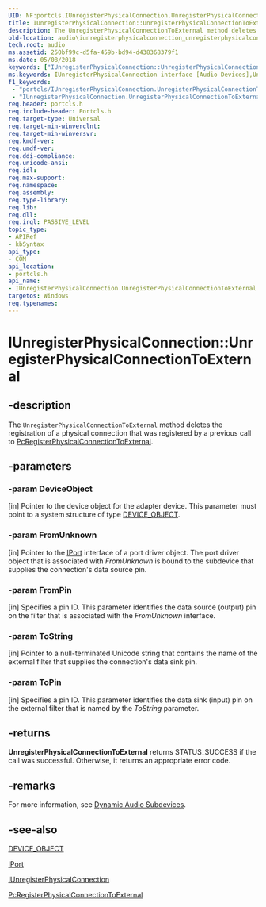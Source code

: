 ```yaml
---
UID: NF:portcls.IUnregisterPhysicalConnection.UnregisterPhysicalConnectionToExternal
title: IUnregisterPhysicalConnection::UnregisterPhysicalConnectionToExternal (portcls.h)
description: The UnregisterPhysicalConnectionToExternal method deletes the registration of a physical connection that was registered by a previous call to PcRegisterPhysicalConnectionToExternal.
old-location: audio\iunregisterphysicalconnection_unregisterphysicalconnectiontoexternal.htm
tech.root: audio
ms.assetid: 250bf99c-d5fa-459b-bd94-d438368379f1
ms.date: 05/08/2018
keywords: ["IUnregisterPhysicalConnection::UnregisterPhysicalConnectionToExternal"]
ms.keywords: IUnregisterPhysicalConnection interface [Audio Devices],UnregisterPhysicalConnectionToExternal method, IUnregisterPhysicalConnection.UnregisterPhysicalConnectionToExternal, IUnregisterPhysicalConnection::UnregisterPhysicalConnectionToExternal, UnregisterPhysicalConnectionToExternal, UnregisterPhysicalConnectionToExternal method [Audio Devices], UnregisterPhysicalConnectionToExternal method [Audio Devices],IUnregisterPhysicalConnection interface, audio.iunregisterphysicalconnection_unregisterphysicalconnectiontoexternal, audmp-routines_9c455ca4-88c6-46a3-9ec6-a5f176802947.xml, portcls/IUnregisterPhysicalConnection::UnregisterPhysicalConnectionToExternal
f1_keywords:
 - "portcls/IUnregisterPhysicalConnection.UnregisterPhysicalConnectionToExternal"
 - "IUnregisterPhysicalConnection.UnregisterPhysicalConnectionToExternal"
req.header: portcls.h
req.include-header: Portcls.h
req.target-type: Universal
req.target-min-winverclnt: 
req.target-min-winversvr: 
req.kmdf-ver: 
req.umdf-ver: 
req.ddi-compliance: 
req.unicode-ansi: 
req.idl: 
req.max-support: 
req.namespace: 
req.assembly: 
req.type-library: 
req.lib: 
req.dll: 
req.irql: PASSIVE_LEVEL
topic_type:
- APIRef
- kbSyntax
api_type:
- COM
api_location:
- portcls.h
api_name:
- IUnregisterPhysicalConnection.UnregisterPhysicalConnectionToExternal
targetos: Windows
req.typenames: 
---
```


# IUnregisterPhysicalConnection::UnregisterPhysicalConnectionToExternal


## -description


The <code>UnregisterPhysicalConnectionToExternal</code> method deletes the registration of a physical connection that was registered by a previous call to <a href="https://docs.microsoft.com/windows-hardware/drivers/ddi/portcls/nf-portcls-pcregisterphysicalconnectiontoexternal">PcRegisterPhysicalConnectionToExternal</a>.


## -parameters




### -param DeviceObject 
[in]
Pointer to the device object for the adapter device. This parameter must point to a system structure of type <a href="https://docs.microsoft.com/windows-hardware/drivers/ddi/wdm/ns-wdm-_device_object">DEVICE_OBJECT</a>.


### -param FromUnknown 
[in]
Pointer to the <a href="https://docs.microsoft.com/windows-hardware/drivers/ddi/portcls/nn-portcls-iport">IPort</a> interface of a port driver object. The port driver object that is associated with <i>FromUnknown</i> is bound to the subdevice that supplies the connection's data source pin.


### -param FromPin 
[in]
Specifies a pin ID. This parameter identifies the data source (output) pin on the filter that is associated with the <i>FromUnknown</i> interface.


### -param ToString 
[in]
Pointer to a null-terminated Unicode string that contains the name of the external filter that supplies the connection's data sink pin.


### -param ToPin 
[in]
Specifies a pin ID. This parameter identifies the data sink (input) pin on the external filter that is named by the <i>ToString</i> parameter.


## -returns



<b>UnregisterPhysicalConnectionToExternal</b> returns STATUS_SUCCESS if the call was successful. Otherwise, it returns an appropriate error code.




## -remarks



For more information, see <a href="https://docs.microsoft.com/windows-hardware/drivers/audio/dynamic-audio-subdevices">Dynamic Audio Subdevices</a>.




## -see-also




<a href="https://docs.microsoft.com/windows-hardware/drivers/ddi/wdm/ns-wdm-_device_object">DEVICE_OBJECT</a>



<a href="https://docs.microsoft.com/windows-hardware/drivers/ddi/portcls/nn-portcls-iport">IPort</a>



<a href="https://docs.microsoft.com/windows-hardware/drivers/ddi/portcls/nn-portcls-iunregisterphysicalconnection">IUnregisterPhysicalConnection</a>



<a href="https://docs.microsoft.com/windows-hardware/drivers/ddi/portcls/nf-portcls-pcregisterphysicalconnectiontoexternal">PcRegisterPhysicalConnectionToExternal</a>
 

 

